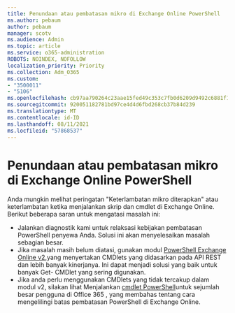 ```yaml
---
title: Penundaan atau pembatasan mikro di Exchange Online PowerShell
ms.author: pebaum
author: pebaum
manager: scotv
ms.audience: Admin
ms.topic: article
ms.service: o365-administration
ROBOTS: NOINDEX, NOFOLLOW
localization_priority: Priority
ms.collection: Adm_O365
ms.custom:
- "3500011"
- "5106"
ms.openlocfilehash: cb97aa790264c23aae15fed49c353c7fb0d6209d9492c6881f1b1091fe80d7b8
ms.sourcegitcommit: 920051182781bd97ce4d4d6fbd268cb37b84d239
ms.translationtype: MT
ms.contentlocale: id-ID
ms.lasthandoff: 08/11/2021
ms.locfileid: "57868537"
---
```

# <a name="micro-delays-or-throttling-in-exchange-online-powershell"></a>Penundaan atau pembatasan mikro di Exchange Online PowerShell

Anda mungkin melihat peringatan "Keterlambatan mikro diterapkan" atau keterlambatan ketika menjalankan skrip dan cmdlet di Exchange Online. Berikut beberapa saran untuk mengatasi masalah ini:

- Jalankan diagnostik kami untuk relaksasi kebijakan pembatasan PowerShell penyewa Anda. Solusi ini akan menyelesaikan masalah sebagian besar.
- Jika masalah masih belum diatasi, gunakan modul [PowerShell Exchange Online v2,](https://docs.microsoft.com/powershell/exchange/exchange-online/exchange-online-powershell-v2/exchange-online-powershell-v2?view=exchange-ps&preserve-view=true)yang menyertakan CMDlets yang didasarkan pada API REST dan lebih banyak kinerjanya. Ini dapat menjadi solusi yang baik untuk banyak Get- CMDlet yang sering digunakan.
- Jika anda perlu menggunakan CMDlets yang tidak tercakup dalam modul v2, silakan lihat Menjalankan [cmdlet PowerShell](https://techcommunity.microsoft.com/t5/exchange-team-blog/updated-running-powershell-cmdlets-for-large-numbers-of-users-in/ba-p/1000628#)untuk sejumlah besar pengguna di Office 365 , yang membahas tentang cara mengelilingi batas pembatasan PowerShell di Exchange Online.
